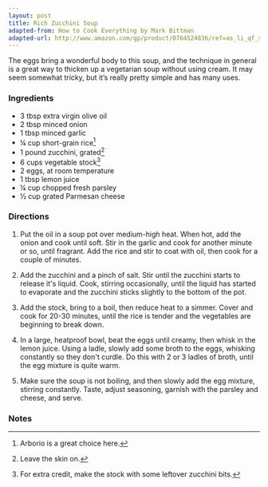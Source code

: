 ```yaml
---
layout: post
title: Rich Zucchini Soup
adapted-from: How to Cook Everything by Mark Bittman
adapted-url: http://www.amazon.com/gp/product/0764524836/ref=as_li_qf_sp_asin_il_tl?ie=UTF8&camp=1789&creative=9325&creativeASIN=0764524836&linkCode=as2&tag=yudaorg-20
---
```

The eggs bring a wonderful body to this soup, and the technique in general is a great way
to thicken up a vegetarian soup without using cream. It may seem somewhat tricky, but it’s
really pretty simple and has many uses.

### Ingredients

* 3 tbsp extra virgin olive oil
* 2 tbsp minced onion
* 1 tbsp minced garlic
* ¼ cup short-grain rice[^1]
* 1 pound zucchini, grated[^2]
* 6 cups vegetable stock[^3]
* 2 eggs, at room temperature
* 1 tbsp lemon juice
* ¼ cup chopped fresh parsley
* ½ cup grated Parmesan cheese

### Directions

1. Put the oil in a soup pot over medium-high heat. When hot, add the onion and cook until
soft. Stir in the garlic and cook for another minute or so, until fragrant. Add the rice
and stir to coat with oil, then cook for a couple of minutes.

2. Add the zucchini and a pinch of salt. Stir until the zucchini starts to release it's
liquid. Cook, stirring occasionally, until the liquid has started to evaporate and the
zucchini sticks slightly to the bottom of the pot.

3. Add the stock, bring to a boil, then reduce heat to a simmer. Cover and cook for 20-30
minutes, until the rice is tender and the vegetables are beginning to break down.

4. In a large, heatproof bowl, beat the eggs until creamy, then whisk in the lemon juice.
Using a ladle, slowly add some broth to the eggs, whisking constantly so they don't
curdle. Do this with 2 or 3 ladles of broth, until the egg mixture is quite warm.

5. Make sure the soup is not boiling, and then slowly add the egg mixture, stirring
constantly. Taste, adjust seasoning, garnish with the parsley and cheese, and serve.

### Notes

[^1]: Arborio is a great choice here.

[^2]: Leave the skin on.

[^3]: For extra credit, make the stock with some leftover zucchini bits.
